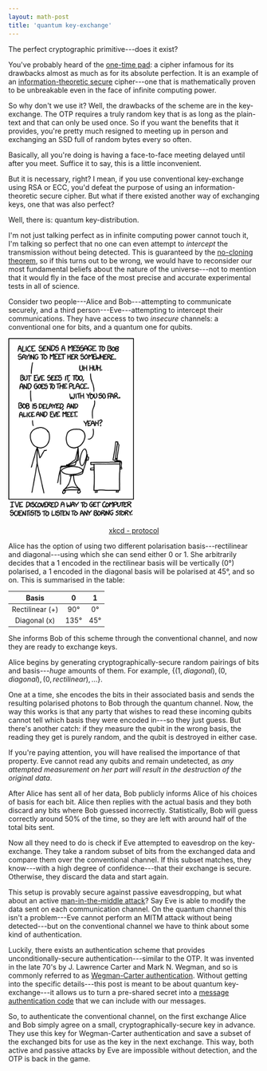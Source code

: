 ```yaml
---
layout: math-post
title: 'quantum key-exchange'
---
```


The perfect cryptographic primitive---does it exist?

You've probably heard of the [one-time pad](https://en.wikipedia.org/wiki/One-time_pad): a cipher infamous for its drawbacks almost as much as for its absolute perfection. It is an example of an [information-theoretic secure](https://en.wikipedia.org/wiki/Information-theoretic_security) cipher---one that is mathematically proven to be unbreakable even in the face of infinite computing power.

So why don't we use it? Well, the drawbacks of the scheme are in the key-exchange. The OTP requires a truly random key that is as long as the plain-text and that can only be used once. So if you want the benefits that it provides, you're pretty much resigned to meeting up in person and exchanging an SSD full of random bytes every so often.

Basically, all you're doing is having a face-to-face meeting delayed until after you meet. Suffice it to say, this is a little inconvenient.

But it is necessary, right? I mean, if you use conventional key-exchange using RSA or ECC, you'd defeat the purpose of using an information-theoretic secure cipher. But what if there existed another way of exchanging keys, one that was also perfect?

Well, there is: quantum key-distribution.

I'm not just talking perfect as in infinite computing power cannot touch it, I'm talking so perfect that no one can even attempt to _intercept_ the transmission without being detected. This is guaranteed by the [no-cloning theorem](https://en.wikipedia.org/wiki/No-cloning_theorem), so if this turns out to be wrong, we would have to reconsider our most fundamental beliefs about the nature of the universe---not to mention that it would fly in the face of the most precise and accurate experimental tests in all of science.

Consider two people---Alice and Bob---attempting to communicate securely, and a third person---Eve---attempting to intercept their communications. They have access to two _insecure_ channels: a conventional one for bits, and a quantum one for qubits.

<div class="image">
<img src="/assets/images/xkcd-protocol.png" alt="xkcd_protocol" width="50%" class="center" />
<center><p><a href="https://xkcd.com/1323/">xkcd - protocol</a></p></center>
</div>

Alice has the option of using two different polarisation basis---rectilinear and diagonal---using which she can send either 0 or 1. She arbitrarily decides that a 1 encoded in the rectilinear basis will be vertically (0°) polarised, a 1 encoded in the diagonal basis will be polarised at 45°, and so on. This is summarised in the table:

| Basis | 0 | 1 |
|:---:|:---:|:---:|
| Rectilinear (+) | 90° | 0° |
| Diagonal (x) | 135° | 45° |

She informs Bob of this scheme through the conventional channel, and now they are ready to exchange keys.

Alice begins by generating cryptographically-secure random pairings of bits and basis---_huge_ amounts of them. For example, $\{(1, diagonal), (0, diagonal), (0, rectilinear), \ldots\}$.

One at a time, she encodes the bits in their associated basis and sends the resulting polarised photons to Bob through the quantum channel. Now, the way this works is that any party that wishes to read these incoming qubits cannot tell which basis they were encoded in---so they just guess. But there's another catch: if they measure the qubit in the wrong basis, the reading they get is purely random, and the qubit is destroyed in either case.

If you're paying attention, you will have realised the importance of that property. Eve cannot read any qubits and remain undetected, as _any attempted measurement on her part will result in the destruction of the original data_.

After Alice has sent all of her data, Bob publicly informs Alice of his choices of basis for each bit. Alice then replies with the actual basis and they both discard any bits where Bob guessed incorrectly. Statistically, Bob will guess correctly around 50% of the time, so they are left with around half of the total bits sent.

Now all they need to do is check if Eve attempted to eavesdrop on the key-exchange. They take a random subset of bits from the exchanged data and compare them over the conventional channel. If this subset matches, they know---with a high degree of confidence---that their exchange is secure. Otherwise, they discard the data and start again.

This setup is provably secure against passive eavesdropping, but what about an active [man-in-the-middle attack](https://en.wikipedia.org/wiki/Man-in-the-middle_attack)? Say Eve is able to modify the data sent on each communication channel. On the quantum channel this isn't a problem---Eve cannot perform an MITM attack without being detected---but on the conventional channel we have to think about some kind of authentication.

Luckily, there exists an authentication scheme that provides unconditionally-secure authentication---similar to the OTP. It was invented in the late 70's by J. Lawrence Carter and Mark N. Wegman, and so is commonly referred to as [Wegman-Carter authentication](https://www.lysator.liu.se/~jc/mthesis/5_Unconditionally_secure_au.html). Without getting into the specific details---this post is meant to be about quantum key-exchange---it allows us to turn a pre-shared secret into a [message authentication code](https://en.wikipedia.org/wiki/Message_authentication_code) that we can include with our messages.

So, to authenticate the conventional channel, on the first exchange Alice and Bob simply agree on a small, cryptographically-secure key in advance. They use this key for Wegman-Carter authentication and save a subset of the exchanged bits for use as the key in the next exchange. This way, both active and passive attacks by Eve are impossible without detection, and the OTP is back in the game.

